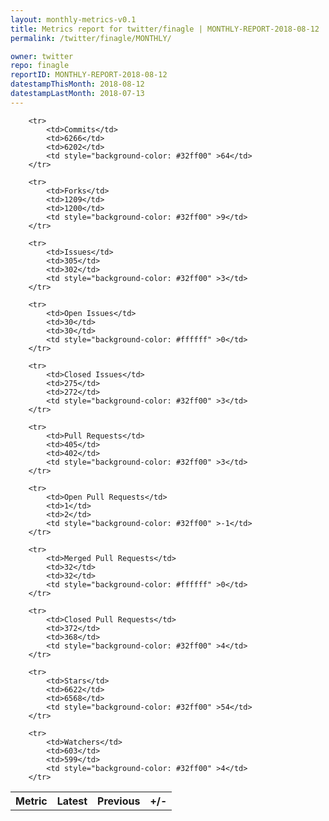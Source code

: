 ```yaml
---
layout: monthly-metrics-v0.1
title: Metrics report for twitter/finagle | MONTHLY-REPORT-2018-08-12 | 2018-08-12
permalink: /twitter/finagle/MONTHLY/

owner: twitter
repo: finagle
reportID: MONTHLY-REPORT-2018-08-12
datestampThisMonth: 2018-08-12
datestampLastMonth: 2018-07-13
---
```



<table style="width: 100%;">
    <tr>
        <th>Metric</th>
        <th>Latest</th>
        <th>Previous</th>
        <th>+/-</th>
    </tr>

        <tr>
            <td>Commits</td>
            <td>6266</td>
            <td>6202</td>
            <td style="background-color: #32ff00" >64</td>
        </tr>
        
        <tr>
            <td>Forks</td>
            <td>1209</td>
            <td>1200</td>
            <td style="background-color: #32ff00" >9</td>
        </tr>
        
        <tr>
            <td>Issues</td>
            <td>305</td>
            <td>302</td>
            <td style="background-color: #32ff00" >3</td>
        </tr>
        
        <tr>
            <td>Open Issues</td>
            <td>30</td>
            <td>30</td>
            <td style="background-color: #ffffff" >0</td>
        </tr>
        
        <tr>
            <td>Closed Issues</td>
            <td>275</td>
            <td>272</td>
            <td style="background-color: #32ff00" >3</td>
        </tr>
        
        <tr>
            <td>Pull Requests</td>
            <td>405</td>
            <td>402</td>
            <td style="background-color: #32ff00" >3</td>
        </tr>
        
        <tr>
            <td>Open Pull Requests</td>
            <td>1</td>
            <td>2</td>
            <td style="background-color: #32ff00" >-1</td>
        </tr>
        
        <tr>
            <td>Merged Pull Requests</td>
            <td>32</td>
            <td>32</td>
            <td style="background-color: #ffffff" >0</td>
        </tr>
        
        <tr>
            <td>Closed Pull Requests</td>
            <td>372</td>
            <td>368</td>
            <td style="background-color: #32ff00" >4</td>
        </tr>
        
        <tr>
            <td>Stars</td>
            <td>6622</td>
            <td>6568</td>
            <td style="background-color: #32ff00" >54</td>
        </tr>
        
        <tr>
            <td>Watchers</td>
            <td>603</td>
            <td>599</td>
            <td style="background-color: #32ff00" >4</td>
        </tr>
        
</table>
